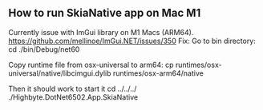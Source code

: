 ## How to run SkiaNative app on Mac M1
Currently issue with ImGui library on M1 Macs (ARM64).
https://github.com/mellinoe/ImGui.NET/issues/350
Fix:
Go to bin directory: 
cd ./bin/Debug/net60

Copy runtime file from osx-universal to arm64:
cp runtimes/osx-universal/native/libcimgui.dylib runtimes/osx-arm64/native

Then it should work to start it
cd ../../../
./Highbyte.DotNet6502.App.SkiaNative
